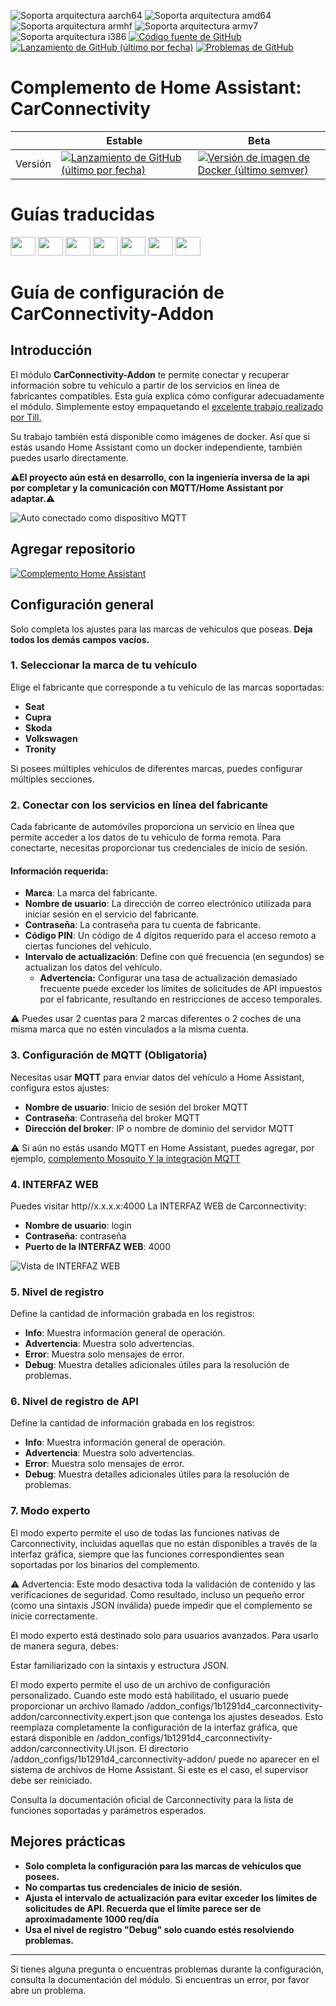 ![Soporta arquitectura aarch64](https://img.shields.io/badge/aarch64-yes-green.svg)
![Soporta arquitectura amd64](https://img.shields.io/badge/amd64-yes-green.svg)
![Soporta arquitectura armhf](https://img.shields.io/badge/armhf-yes-green.svg)
![Soporta arquitectura armv7](https://img.shields.io/badge/armv7-yes-green.svg)
![Soporta arquitectura i386](https://img.shields.io/badge/i386-yes-green.svg)
[![Código fuente de GitHub](https://img.shields.io/badge/Source-GitHub-green)](https://github.com/Pulpyyyy/carconnectivity-addon/)
[![Lanzamiento de GitHub (último por fecha)](https://img.shields.io/github/v/release/Pulpyyyy/carconnectivity-addon)](https://github.com/Pulpyyyy/carconnectivity-addon/releases/latest)
[![Problemas de GitHub](https://img.shields.io/github/issues/Pulpyyyy/carconnectivity-addon)](https://github.com/Pulpyyyy/carconnectivity-addon/issues)

[aarch64-shield]: https://img.shields.io/badge/aarch64-yes-green.svg
[amd64-shield]: https://img.shields.io/badge/amd64-yes-green.svg
[armhf-shield]: https://img.shields.io/badge/armhf-yes-green.svg
[armv7-shield]: https://img.shields.io/badge/armv7-yes-green.svg
[i386-shield]: https://img.shields.io/badge/i386-yes-green.svg

# Complemento de Home Assistant: CarConnectivity

|         | Estable                                                                                                                            | Beta                                                                                                                                          |
| ------- | ------------------------------------------------------------------------------------------------------------------------------ | -------------------------------------------------------------------------------------------------------------------------------------------- |
| Versión | [![Lanzamiento de GitHub (último por fecha)](https://img.shields.io/docker/v/pulpyyyy/carconnectivity-addon-amd64?&sort=date&label=&style=for-the-badge)](https://github.com/pulpyyyy/carconnectivity-addon/releases) | [![Versión de imagen de Docker (último semver)](https://img.shields.io/docker/v/pulpyyyy/carconnectivity-addon-edge-amd64?&sort=date&label=&style=for-the-badge)](https://github.com/Pulpyyyy/carconnectivity-addon/blob/main/carconnectivity-addon-edge/CHANGELOG.md) |

# Guías traducidas

<a href="https://github.com/Pulpyyyy/carconnectivity-addon/blob/main/README.French.md"><img src="https://upload.wikimedia.org/wikipedia/commons/thumb/c/c3/Flag_of_France.svg/1280px-Flag_of_France.svg.png" width="40" height="30"></a> 
<a href="https://github.com/Pulpyyyy/carconnectivity-addon/blob/main/README.Italian.md"><img src="https://upload.wikimedia.org/wikipedia/commons/thumb/0/03/Flag_of_Italy.svg/1280px-Flag_of_Italy.svg.png" width="40" height="30"></a> 
<a href="https://github.com/Pulpyyyy/carconnectivity-addon/blob/main/README.German.md"><img src="https://upload.wikimedia.org/wikipedia/commons/thumb/b/ba/Flag_of_Germany.svg/1280px-Flag_of_Germany.svg.png" width="40" height="30"></a> 
<a href="https://github.com/Pulpyyyy/carconnectivity-addon/blob/main/README.Spanish.md"><img src="https://upload.wikimedia.org/wikipedia/commons/thumb/9/9a/Flag_of_Spain.svg/1280px-Flag_of_Spain.svg.png" width="40" height="30"></a> 
<a href="https://github.com/Pulpyyyy/carconnectivity-addon/blob/main/README.Polish.md"><img src="https://upload.wikimedia.org/wikipedia/commons/thumb/1/12/Flag_of_Poland.svg/1280px-Flag_of_Poland.svg.png" width="40" height="30"></a> 
<a href="https://github.com/Pulpyyyy/carconnectivity-addon/blob/main/README.Portuguese.md"><img src="https://upload.wikimedia.org/wikipedia/commons/thumb/5/5c/Flag_of_Portugal.svg/1280px-Flag_of_Portugal.svg.png" width="40" height="30"></a> 
<a href="https://github.com/Pulpyyyy/carconnectivity-addon/blob/main/README.md"><img src="https://upload.wikimedia.org/wikipedia/commons/a/a5/Flag_of_the_United_Kingdom_%281-2%29.svg" width="40" height="30"></a>

# Guía de configuración de CarConnectivity-Addon

## Introducción

El módulo **CarConnectivity-Addon** te permite conectar y recuperar información sobre tu vehículo a partir de los servicios en línea de fabricantes compatibles. Esta guía explica cómo configurar adecuadamente el módulo. 
Simplemente estoy empaquetando el [excelente trabajo realizado por Till.](https://github.com/tillsteinbach/CarConnectivity)

Su trabajo también está disponible como imágenes de docker. Así que si estás usando Home Assistant como un docker independiente, también puedes usarlo directamente.

**⚠️El proyecto aún está en desarrollo, con la ingeniería inversa de la api por completar y la comunicación con MQTT/Home Assistant por adaptar.⚠️**

![Auto conectado como dispositivo MQTT](https://raw.githubusercontent.com/Pulpyyyy/carconnectivity-addon/refs/heads/main/img/mqtt_device.png)

## Agregar repositorio

[![Complemento Home Assistant](https://raw.githubusercontent.com/Pulpyyyy/carconnectivity-addon/refs/heads/main/.github/img/addon-ha.svg)](https://my.home-assistant.io/redirect/supervisor_add_addon_repository/?repository_url=https%3A%2F%2Fgithub.com%2FPulpyyyy%2Fcarconnectivity-addon)

## Configuración general

Solo completa los ajustes para las marcas de vehículos que poseas. **Deja todos los demás campos vacíos.**

### 1. Seleccionar la marca de tu vehículo
Elige el fabricante que corresponde a tu vehículo de las marcas soportadas:
- **Seat**
- **Cupra**
- **Skoda**
- **Volkswagen**
- **Tronity**

Si posees múltiples vehículos de diferentes marcas, puedes configurar múltiples secciones.

### 2. Conectar con los servicios en línea del fabricante
Cada fabricante de automóviles proporciona un servicio en línea que permite acceder a los datos de tu vehículo de forma remota. Para conectarte, necesitas proporcionar tus credenciales de inicio de sesión.

#### Información requerida:
- **Marca**: La marca del fabricante.
- **Nombre de usuario**: La dirección de correo electrónico utilizada para iniciar sesión en el servicio del fabricante.
- **Contraseña**: La contraseña para tu cuenta de fabricante.
- **Código PIN**: Un código de 4 dígitos requerido para el acceso remoto a ciertas funciones del vehículo.
- **Intervalo de actualización**: Define con qué frecuencia (en segundos) se actualizan los datos del vehículo.
  - **Advertencia:** Configurar una tasa de actualización demasiado frecuente puede exceder los límites de solicitudes de API impuestos por el fabricante, resultando en restricciones de acceso temporales.

⚠️ Puedes usar 2 cuentas para 2 marcas diferentes o 2 coches de una misma marca que no estén vinculados a la misma cuenta.

### 3. Configuración de MQTT (Obligatoria)
Necesitas usar **MQTT** para enviar datos del vehículo a Home Assistant, configura estos ajustes:
- **Nombre de usuario**: Inicio de sesión del broker MQTT
- **Contraseña**: Contraseña del broker MQTT
- **Dirección del broker**: IP o nombre de dominio del servidor MQTT

⚠️ Si aún no estás usando MQTT en Home Assistant, puedes agregar, por ejemplo, [complemento Mosquito Y la integración MQTT](https://www.home-assistant.io/integrations/mqtt) 

### 4. INTERFAZ WEB
Puedes visitar http//x.x.x.x:4000 La INTERFAZ WEB de Carconnectivity:
- **Nombre de usuario**: login
- **Contraseña**: contraseña
- **Puerto de la INTERFAZ WEB**: 4000

![Vista de INTERFAZ WEB](https://raw.githubusercontent.com/Pulpyyyy/carconnectivity-addon/refs/heads/main/img/webui_view.jpeg)

### 5. Nivel de registro
Define la cantidad de información grabada en los registros:
- **Info**: Muestra información general de operación.
- **Advertencia**: Muestra solo advertencias.
- **Error**: Muestra solo mensajes de error.
- **Debug**: Muestra detalles adicionales útiles para la resolución de problemas.

### 6. Nivel de registro de API
Define la cantidad de información grabada en los registros:
- **Info**: Muestra información general de operación.
- **Advertencia**: Muestra solo advertencias.
- **Error**: Muestra solo mensajes de error.
- **Debug**: Muestra detalles adicionales útiles para la resolución de problemas.

### 7. Modo experto
El modo experto permite el uso de todas las funciones nativas de Carconnectivity, incluidas aquellas que no están disponibles a través de la interfaz gráfica, siempre que las funciones correspondientes sean soportadas por los binarios del complemento.

⚠️ Advertencia:
Este modo desactiva toda la validación de contenido y las verificaciones de seguridad. Como resultado, incluso un pequeño error (como una sintaxis JSON inválida) puede impedir que el complemento se inicie correctamente.

El modo experto está destinado solo para usuarios avanzados.
Para usarlo de manera segura, debes:

Estar familiarizado con la sintaxis y estructura JSON.

El modo experto permite el uso de un archivo de configuración personalizado. Cuando este modo está habilitado, el usuario puede proporcionar un archivo llamado /addon_configs/1b1291d4_carconnectivity-addon/carconnectivity.expert.json que contenga los ajustes deseados. Esto reemplaza completamente la configuración de la interfaz gráfica, que estará disponible en /addon_configs/1b1291d4_carconnectivity-addon/carconnectivity.UI.json. El directorio /addon_configs/1b1291d4_carconnectivity-addon/ puede no aparecer en el sistema de archivos de Home Assistant. Si este es el caso, el supervisor debe ser reiniciado.

Consulta la documentación oficial de Carconnectivity para la lista de funciones soportadas y parámetros esperados.

## Mejores prácticas
- **Solo completa la configuración para las marcas de vehículos que posees.**
- **No compartas tus credenciales de inicio de sesión.**
- **Ajusta el intervalo de actualización para evitar exceder los límites de solicitudes de API. Recuerda que el límite parece ser de aproximadamente 1000 req/día**
- **Usa el nivel de registro "Debug" solo cuando estés resolviendo problemas.**

---

Si tienes alguna pregunta o encuentras problemas durante la configuración, consulta la documentación del módulo. 
Si encuentras un error, por favor abre un problema.